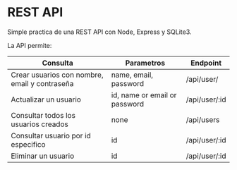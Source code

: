# REST API

Simple practica de una REST API con Node, Express y SQLite3. 

La API permite:

|Consulta|Parametros|Endpoint|
|-----------|-----------|-----------|
|Crear usuarios con nombre, email y contraseña|name, email, password|/api/user/|
|Actualizar un usuario|id, name or email or password|/api/user/:id|
|Consultar todos los usuarios creados|none|/api/users|
|Consultar usuario por id especifico|id|/api/user/:id|
|Eliminar un usuario|id|/api/user/:id|